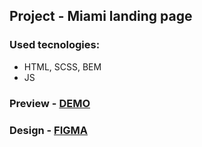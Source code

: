 ## Project - Miami landing page ##

### Used tecnologies:  ###

  * HTML, SCSS, BEM
  * JS

### Preview - [DEMO](https://tarasulko.github.io/layout_miami/) ###
### Design - [FIGMA](https://www.figma.com/file/nHz8bflIwJaWP3P99vKTH5/miami_home_new?node-id=16033%3A3) ###

